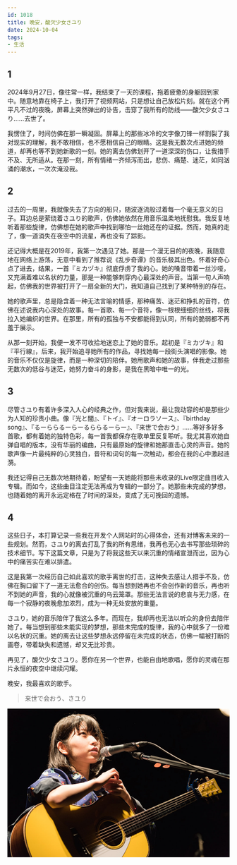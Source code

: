 ```yaml
---
id: 1018
title: 晚安，酸欠少女さユり
date: 2024-10-04
tags: 
- 生活
---
```


## 1

2024年9月27日，像往常一样，我结束了一天的课程，拖着疲惫的身躯回到家中。随意地靠在椅子上，我打开了视频网站，只是想让自己放松片刻。就在这个再平凡不过的夜晚，屏幕上突然弹出的讣告，击穿了我所有的防线——酸欠少女さユり……去世了。

我愣住了，时间仿佛在那一瞬凝固。屏幕上的那些冰冷的文字像刀锋一样割裂了我对现实的理解，我不敢相信，也不愿相信自己的眼睛。这是我无数次点进她的频道，却再也等不到她新歌的一刻。她的离去仿佛划开了一道深深的伤口，让我措手不及、无所适从。在那一刻，所有情绪一齐倾泻而出，悲伤、痛楚、迷茫，如同汹涌的潮水，一次次淹没我。

## 2

过去的一周里，我就像失去了方向的船只，随波逐流般过着每一个毫无意义的日子。耳边总是萦绕着さユり的歌声，仿佛她依然在用音乐温柔地抚慰我。我反复地听着那些旋律，仿佛想在她的歌声中找到哪怕一丝她还在的证据。然而，她真的走了，像一道消失在夜空中的流星，再也没有了踪影。

还记得大概是在2019年，我第一次遇见了她。那是一个漫无目的的夜晚，我随意地在网络上游荡，无意中看到了推荐说《乱步奇谭》的音乐极其出色。怀着好奇心点了进去，结果，一首『ミカヅキ』彻底俘虏了我的心。她的嗓音带着一丝沙哑，又充满着难以名状的力量，那是一种能够刺穿内心最深处的声音。当第一句人声响起，仿佛我的世界被打开了一扇全新的大门，我知道自己找到了某种特别的存在。

她的歌声里，总是隐含着一种无法言喻的情感，那种痛苦、迷茫和挣扎的音符，仿佛在述说我内心深处的故事。每一首歌、每一个音符，像一根根细细的丝线，将我拉入她编织的世界。在那里，所有的孤独与不安都能得到认同，所有的脆弱都不再羞于展示。

从那一刻开始，我便一发不可收拾地迷恋上了她的音乐。起初是『ミカヅキ』和『平行線』，后来，我开始追寻她所有的作品，寻找她每一段街头演唱的影像。她的音乐不仅仅是旋律，而是一种深切的陪伴。她用歌声和她的故事，伴我走过那些无数次的低谷与迷茫，她努力奋斗的身影，是我在黑暗中唯一的光。

## 3

尽管さユり有着许多深入人心的经典之作，但对我来说，最让我动容的却是那些少为人知的珍贵小曲。像『光と闇』、『トイ』、『オーロラソース』、『birthday song』、『るーららるーらーるららるーらー』、『来世で会おう』……等好多好多首歌，都有着她的独特色彩，每一首我都保存在歌单里反复聆听。我尤其喜欢她自弹自唱的版本，没有华丽的编曲，只有最原始的旋律和她那直击心灵的声音。她的歌声像一片最纯粹的心灵独白，音符和词句的每一次触动，都会在我的心中激起涟漪。

我还记得自己无数次地期待着，盼望有一天她能将那些未收录的Live限定曲目收入专辑。而如今，这些曲目注定无法再成为专辑的一部分了。她那些未完成的梦想，也随着她的离开永远定格在了时间的深处，变成了无可挽回的遗憾。

## 4

这些日子，本打算记录一些我在开发个人网站时的心得体会，还有对博客未来的一些规划。然而，さユり的离去打乱了我的所有思绪，我再也无心去书写那些琐碎的技术细节。写下这篇文章，只是为了将我这些天以来沉重的情绪宣泄而出，因为心中的痛苦实在难以排遣。

这是我第一次经历自己如此喜欢的歌手离世的打击，这种失去感让人措手不及，仿佛在胸口留下了一道无法愈合的创伤。每当想到她再也不会创作新的音乐，再也听不到她的声音，我的心就像被沉重的乌云笼罩。那些无法言说的悲哀与无力感，在每一个寂静的夜晚愈加浓烈，成为一种无处安放的重量。

さユり，她的音乐陪伴了我这么多年。而现在，我却再也无法以听众的身份去陪伴她了。每当想到那些未能实现的梦想，那些未完成的旋律，我的心中就多了一份难以名状的沉重。她的离去让这些梦想永远停留在未完成的状态，仿佛一幅被打断的画卷，带着缺失和遗憾，却又无比珍贵。

再见了，酸欠少女さユり。愿你在另一个世界，也能自由地歌唱，愿你的灵魂在那片永恒的夜空中继续闪耀。

晚安，我最喜欢的歌手。

> 来世で会おう、さユり

![酸欠少女](./blogImg/1018/酸欠少女.png)


